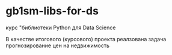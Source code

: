 # gb1sm-libs-for-ds
курс "библиотеки Python для Data Science

В качестве итогового (курсового) проекта реалзована задача прогнозирование цен на недвижимость
